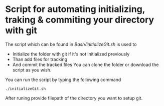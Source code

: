 # Script for automating initializing, traking & commiting your directory with git
The script which can be found in _Bash/initializeGit.sh_ is used to
- Initialize the folder with git if it's not initialized previously
- Than add files for tracking
- And commit the tracked files
You can clone the folder or download the script as you wish.

You can run the script by typing the following command
```
./initializeGit.sh
```
After runing provide filepath of the directory you want to setup git.
